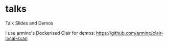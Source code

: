 # talks
Talk Slides and Demos

I use arminc's Dockerised Clair for demos:  https://github.com/arminc/clair-local-scan

